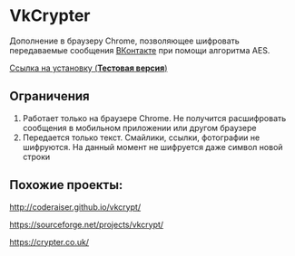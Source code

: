 # VkCrypter

Дополнение в браузеру Chrome, позволяющее шифровать передаваемые сообщения [ВКонтакте](http://vk.com) при помощи алгоритма AES.

[Ссылка на установку (**Тестовая версия**)](https://chrome.google.com/webstore/detail/vkcrypter/piepdpngpckgkmcdbmhnmhnklbeccnoc)

## Ограничения
1. Работает только на браузере Chrome. Не получится расшифровать сообщения в мобильном приложении или другом браузере
2. Передается только текст. Смайлики, ссылки, фотографии не шифруются. На данный момент не шифруется даже символ новой строки

## Похожие проекты:

http://coderaiser.github.io/vkcrypt/

https://sourceforge.net/projects/vkcrypt/

https://crypter.co.uk/
